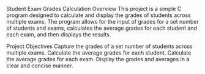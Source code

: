 Student Exam Grades Calculation
Overview
This project is a simple C program designed to calculate and display the grades of students across multiple exams. The program allows for the input of grades for a set number of students and exams, calculates the average grades for each student and each exam, and then displays the results.

Project Objectives
Capture the grades of a set number of students across multiple exams.
Calculate the average grades for each student.
Calculate the average grades for each exam.
Display the grades and averages in a clear and concise manner.

